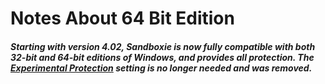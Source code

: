 # Notes About 64 Bit Edition

##### Starting with version 4.02, Sandboxie is now fully compatible with both 32-bit and 64-bit editions of Windows, and provides all protection. The [Experimental Protection](ExperimentalProtection) setting is no longer needed and was removed. 